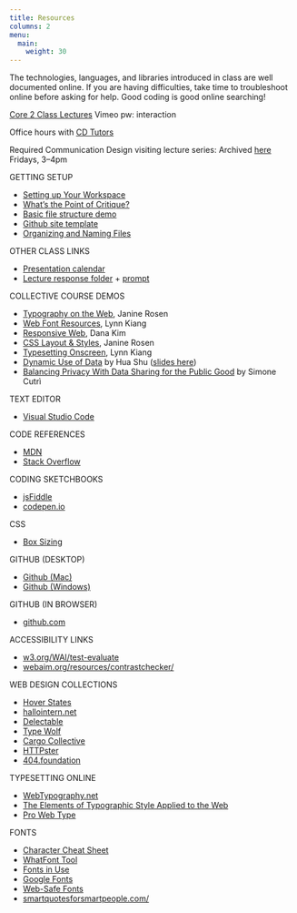```yaml
---
title: Resources
columns: 2
menu: 
  main:
    weight: 30
---
```


The technologies, languages, and libraries introduced in class are well documented online. If you are having difficulties, take time to troubleshoot online before asking for help. Good coding is good online searching!

[Core 2 Class Lectures](https://docs.google.com/document/d/170uNsfAHfwECZHN0YcPS5lU_XrFOX-n_WlkHQGggorU/edit)
Vimeo pw: interaction

Office hours with [CD Tutors](https://docs.google.com/spreadsheets/d/1O98evVVd0QH0ZTzo1mvRUzZRJyywxOWnYN66EIHLW-Q/edit?usp=sharing)

Required Communication Design visiting lecture series:
Archived [here](https://www.youtube.com/channel/UCHehLDRBXdVyf-CiLIOC5gg)
Fridays, 3–4pm


GETTING SETUP
- [Setting up Your Workspace](https://docs.google.com/document/d/1zEAR8EAvuf518WIUbYzGXxhupBIiCqJvKZLdXYQjQ2U/edit#)
- [What’s the Point of Critique?](https://docs.google.com/document/d/1cDlXw-JmfIIw3Z5ejdvC8dAugwk_lheTDQLdSJTJiTI/edit)
- [Basic file structure demo](https://drive.google.com/file/d/1d-f4L-lqo9QXx6SCdjJxH3r583QMmE2r/view?usp=sharing)
- [Github site template](https://docs.google.com/document/d/1afJ50gIwD2DikOhjUgMS0w-rH9JAYMp7NdGXUFgVqQY/edit)
- [Organizing and Naming Files](https://docs.google.com/presentation/d/1QPCMwFaaoZrHwfGZDw66vD0-F2a_KOlRXK8SW6SJbP0/edit?usp=drive_open&ouid=104713427353541774917)


OTHER CLASS LINKS 
- [Presentation calendar](https://docs.google.com/document/d/12V1avo8jRuK3Q1Ju1ZPPesfXiB3-vILaS8EbftJOb-E/edit)
- [Lecture response folder](https://drive.google.com/drive/folders/1WZWSZFV8-M82gef87qq5ebu6Bi6eFO9W?usp=sharing) + [prompt](https://docs.google.com/document/d/1xRZ4ZXu29W_nSUM9DyrDI5eaJ6L-oVTnmImR-g6a2YY/edit)


COLLECTIVE COURSE DEMOS
* [Typography on the Web](https://docs.google.com/presentation/d/1Hq5XgpLF_mCf3ytKoHIK0qnt5UyRvv9eWupM4sys3og/edit#slide=id.p), Janine Rosen
* [Web Font Resources](https://docs.google.com/document/d/1f_QNA0dtrEmxDORr6UZDvIly_IiXefvR0PVakPW_H70/edit), Lynn Kiang
* [Responsive Web](https://docs.google.com/presentation/d/17o9vlMFXnE0DdZMis7HrB1CSqIk_zKZ4qY-1zP98dFI/edit#slide=id.gba1db405e2_0_0), Dana Kim
* [CSS Layout & Styles](https://docs.google.com/presentation/d/10pyhho2ZdmD0CDCjR_JdYAJF9wRBVHDaxTXbD3xRy_E/edit), Janine Rosen
* [Typesetting Onscreen](https://paper.dropbox.com/doc/211.-Ideas-Stories-as-Networks--BE1gJH1Gv3~BU47ndbY9nCxXAg-OkBeaKdszzBqWioiAgSYz), Lynn Kiang
* [Dynamic Use of Data](https://vimeo.com/518366983) by Hua Shu ([slides here](https://tinyurl.com/48hwt4ku))
* [Balancing Privacy With Data Sharing for the Public Good](https://vimeo.com/518426783) by Simone Cutrì 


TEXT EDITOR
* [Visual Studio Code](https://code.visualstudio.com)


CODE REFERENCES
* [MDN](https://developer.mozilla.org/)
* [Stack Overflow](http://stackoverflow.com/) 


CODING SKETCHBOOKS
* [jsFiddle](http://jsfiddle.net/)
* [codepen.io](http://codepen.io/) 


CSS
* [Box Sizing](https://css-tricks.com/box-sizing/)


GITHUB (DESKTOP)
* [Github (Mac)](https://mac.github.com/) 
* [Github (Windows)](https://windows.github.com/)


GITHUB (IN BROWSER)
* [github.com](https://github.com/)


ACCESSIBILITY LINKS
* [w3.org/WAI/test-evaluate](https://www.w3.org/WAI/test-evaluate/preliminary) 
* [webaim.org/resources/contrastchecker/](https://webaim.org/resources/contrastchecker/) 


WEB DESIGN COLLECTIONS
* [Hover States](http://hoverstat.es/)
* [hallointern.net](http://hallointer.net/)
* [Delectable](http://www.ecogex.com/delectable/)
* [Type Wolf](https://www.typewolf.com/)
* [Cargo Collective](https://cargo.site/In-Use)
* [HTTPster](https://httpster.net/2017/jan/)
* [404.foundation](https://404.foundation/)


TYPESETTING ONLINE
* [WebTypography.net](http://webtypography.net/toc/)
* [The Elements of Typographic Style Applied to the Web](http://webtypography.net/)
* [Pro Web Type](https://prowebtype.com/)


FONTS
* [Character Cheat Sheet](https://www.typewolf.com)
* [WhatFont Tool](http://www.chengyinliu.com/whatfont.html)
* [Fonts in Use](http://fontsinuse.com/)
* [Google Fonts](https://www.google.com/fonts)
* [Web-Safe Fonts](https://www.w3schools.com/cssref/css_websafe_fonts.asp)
* [smartquotesforsmartpeople.com/](https://smartquotesforsmartpeople.com/)